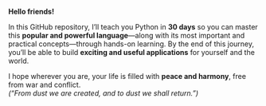 **Hello friends!**  

In this GitHub repository, I’ll teach you Python in **30 days** so you can master this **popular and powerful language**—along with its most important and practical concepts—through hands-on learning. By the end of this journey, you’ll be able to build **exciting and useful applications** for yourself and the world.  

I hope wherever you are, your life is filled with **peace and harmony**, free from war and conflict.  
*(“From dust we are created, and to dust we shall return.”)*
